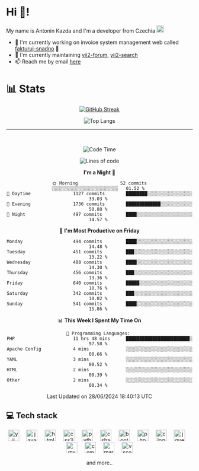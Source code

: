 # Hi 👋!
My name is Antonin Kazda and I'm a developer from Czechia <img src="https://openmoji.org/data/color/svg/1F1E8-1F1FF.svg" width="20px" alt="Czech flag">

- 🔨 I'm currently working on invoice system management web called [fakturuj-snadno](https://fakturuj-snadno.cz) 📑
- 🧰 I'm currently maintaining [yii2-forum](https://github.com/2rats/yii2-forum), [yii2-search](https://github.com/kazda01/yii2-search)
- 📫 Reach me by email [here](mailto:antoninkazda@seznam.cz)

# 📊 Stats

<div align="center">
  
  [![GitHub Streak](https://streak-stats.demolab.com/?user=kazda01&theme=dark)](https://git.io/streak-stats)
  
  ![Top Langs](https://github-readme-stats-seven-lime-78.vercel.app/api/top-langs/?username=kazda01&layout=compact&theme=dark&hide=Shell,Batchfile,Awk,HTML,Swig,c%2B%2B,Lua)
  
</div>

---

<br>

<div align="center">
  
<!--START_SECTION:waka-->
![Code Time](http://img.shields.io/badge/Code%20Time-299%20hrs%204%20mins-blue)

![Lines of code](https://img.shields.io/badge/From%20Hello%20World%20I%27ve%20Written-1.4%20million%20lines%20of%20code-blue)

**I'm a Night 🦉** 

```text
🌞 Morning                52 commits          ░░░░░░░░░░░░░░░░░░░░░░░░░   01.52 % 
🌆 Daytime                1127 commits        ████████░░░░░░░░░░░░░░░░░   33.03 % 
🌃 Evening                1736 commits        █████████████░░░░░░░░░░░░   50.88 % 
🌙 Night                  497 commits         ████░░░░░░░░░░░░░░░░░░░░░   14.57 % 
```
📅 **I'm Most Productive on Friday** 

```text
Monday                   494 commits         ████░░░░░░░░░░░░░░░░░░░░░   14.48 % 
Tuesday                  451 commits         ███░░░░░░░░░░░░░░░░░░░░░░   13.22 % 
Wednesday                488 commits         ████░░░░░░░░░░░░░░░░░░░░░   14.30 % 
Thursday                 456 commits         ███░░░░░░░░░░░░░░░░░░░░░░   13.36 % 
Friday                   640 commits         █████░░░░░░░░░░░░░░░░░░░░   18.76 % 
Saturday                 342 commits         ███░░░░░░░░░░░░░░░░░░░░░░   10.02 % 
Sunday                   541 commits         ████░░░░░░░░░░░░░░░░░░░░░   15.86 % 
```


📊 **This Week I Spent My Time On** 

```text
💬 Programming Languages: 
PHP                      11 hrs 48 mins      ████████████████████████░   97.58 % 
Apache Config            4 mins              ░░░░░░░░░░░░░░░░░░░░░░░░░   00.66 % 
YAML                     3 mins              ░░░░░░░░░░░░░░░░░░░░░░░░░   00.52 % 
HTML                     2 mins              ░░░░░░░░░░░░░░░░░░░░░░░░░   00.39 % 
Other                    2 mins              ░░░░░░░░░░░░░░░░░░░░░░░░░   00.34 % 
```


 Last Updated on 28/06/2024 18:40:13 UTC
<!--END_SECTION:waka-->

</div>

## 💻 Tech stack
<div align="center">
  <img src="https://cdn.jsdelivr.net/gh/devicons/devicon/icons/yii/yii-original.svg" height="30" alt="yii logo"  />
  <img width="12" />
  <img src="https://cdn.jsdelivr.net/gh/devicons/devicon/icons/javascript/javascript-original.svg" height="30" alt="javascript logo"  />
  <img width="12" />
  <img src="https://cdn.jsdelivr.net/gh/devicons/devicon/icons/html5/html5-original.svg" height="30" alt="html5 logo"  />
  <img width="12" />
  <img src="https://cdn.jsdelivr.net/gh/devicons/devicon/icons/css3/css3-original.svg" height="30" alt="css3 logo"  />
  <img width="12" />
  <img src="https://cdn.jsdelivr.net/gh/devicons/devicon/icons/python/python-original.svg" height="30" alt="python logo"  />
  <img width="12" />
  <img src="https://cdn.jsdelivr.net/gh/devicons/devicon/icons/csharp/csharp-original.svg" height="30" alt="csharp logo"  />
  <img width="12" />
  <img src="https://cdn.jsdelivr.net/gh/devicons/devicon/icons/bootstrap/bootstrap-original.svg" height="30" alt="bootstrap logo"  />
  <img width="12" />
  <img src="https://cdn.jsdelivr.net/gh/devicons/devicon/icons/php/php-original.svg" height="30" alt="php logo"  />
  <img width="12" />
  <img src="https://cdn.jsdelivr.net/gh/devicons/devicon/icons/c/c-original.svg" height="30" alt="c logo"  />
  <img width="12" />
  <img src="https://cdn.jsdelivr.net/gh/devicons/devicon/icons/jquery/jquery-original.svg" height="30" alt="jquery logo"  />
  <img width="12" />
  <img src="https://cdn.jsdelivr.net/gh/devicons/devicon/icons/mysql/mysql-original.svg" height="30" alt="mysql logo"  />
  <img width="12" />
  <img src="https://cdn.jsdelivr.net/gh/devicons/devicon/icons/composer/composer-original.svg" height="30" alt="composer logo"  />
  <img width="12" />
  <img src="https://cdn.jsdelivr.net/gh/devicons/devicon/icons/markdown/markdown-original.svg" height="30" alt="markdown logo"  />
  <img width="12" />
  <img src="https://cdn.jsdelivr.net/gh/devicons/devicon/icons/vscode/vscode-original.svg" height="30" alt="vscode logo"  />

  and more..
  
</div>
